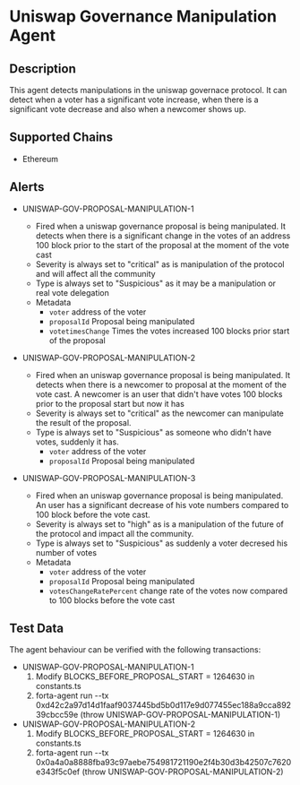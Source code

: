 # Uniswap Governance Manipulation Agent

## Description

This agent detects manipulations in the uniswap governace protocol. It can detect when a voter has a significant vote increase, when there is a significant vote decrease and also when a newcomer shows up.

## Supported Chains

- Ethereum

## Alerts

- UNISWAP-GOV-PROPOSAL-MANIPULATION-1
  - Fired when a uniswap governance proposal is being manipulated. It detects when there is a significant change in the votes of an address 100 block prior to the start of the proposal at the moment of the vote cast
  - Severity is always set to "critical" as is manipulation of the protocol and will affect all the community
  - Type is always set to "Suspicious" as it may be a manipulation or real vote delegation
  - Metadata
    - `voter` address of the voter
    - `proposalId` Proposal being manipulated
    - `votetimesChange` Times the votes increased 100 blocks prior start of the proposal

- UNISWAP-GOV-PROPOSAL-MANIPULATION-2
  - Fired when an uniswap governance proposal is being manipulated. It detects when there is a newcomer to proposal at the moment of the vote cast. A newcomer is an user that didn't have votes 100 blocks prior to the proposal start but now it has
  - Severity is always set to "critical" as the newcomer can manipulate the result of the proposal.
  - Type is always set to "Suspicious" as someone who didn't have votes, suddenly it has.
    - `voter` address of the voter
    - `proposalId` Proposal being manipulated

- UNISWAP-GOV-PROPOSAL-MANIPULATION-3
  - Fired when an uniswap governance proposal is being manipulated. An user has a significant decrease of his vote numbers compared to 100 block before the vote cast.
  - Severity is always set to "high" as is a manipulation of the future of the protocol and impact all the community.
  - Type is always set to "Suspicious" as suddenly a voter decresed his number of votes
  - Metadata
    - `voter` address of the voter
    - `proposalId` Proposal being manipulated
    - `votesChangeRatePercent` change rate of the votes now compared to 100 blocks before the vote cast

## Test Data

The agent behaviour can be verified with the following transactions:
- UNISWAP-GOV-PROPOSAL-MANIPULATION-1
  1. Modify BLOCKS_BEFORE_PROPOSAL_START = 1264630 in constants.ts 
  2. forta-agent run --tx 0xd42c2a97d14d1faaf9037445bd5b0d117e9d077455ec188a9cca89239cbcc59e (throw UNISWAP-GOV-PROPOSAL-MANIPULATION-1)
- UNISWAP-GOV-PROPOSAL-MANIPULATION-2
  1. Modify BLOCKS_BEFORE_PROPOSAL_START = 1264630 in constants.ts 
  2. forta-agent run --tx 0x0a4a0a8888fba93c97aebe754981721190e2f4b30d3b42507c7620e343f5c0ef (throw UNISWAP-GOV-PROPOSAL-MANIPULATION-2)
  
